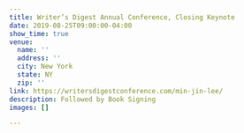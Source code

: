 ```yaml
---
title: Writer’s Digest Annual Conference, Closing Keynote
date: 2019-08-25T09:00:00-04:00
show_time: true
venue:
  name: ''
  address: ''
  city: New York
  state: NY
  zip: ''
link: https://writersdigestconference.com/min-jin-lee/
description: Followed by Book Signing
images: []

---
```


